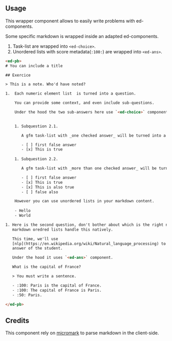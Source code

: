 ## Usage

This wrapper component allows to easily write problems with ed-components.

Some specific markdown is wrapped inside an adapted ed-components.

1. Task-list are wrapped into `<ed-choice>`.
2. Unordered lists with score metadata(`:100:`) are wrapped into `<ed-ans>`.

```html
<ed-pb>
# You can include a title

## Exercice

> This is a note. Who'd have noted?

1.  Each numeric element list  is turned into a question.

    You can provide some context, and even include sub-questions.

    Under the hood the two sub-answers here use `<ed-choice>` component.

    
    1. Subquestion 2.1.

       A gfm task-list with _one checked answer_ will be turned into a **single choice question**.

       - [ ] first false answer
       - [x] This is true
    
    1. Subquestion 2.2.

       A gfm task-list with _more than one checked answer_ will be turned into a **multiple choice question**.

       - [ ] first false answer
       - [x] This is true
       - [x] This is also true
       - [ ] false also

    However you can use unordered lists in your markdown content. 
    
    - Hello
    - World

1. Here is the second question, don't bother about which is the right number,
   markdown oredred lists handle this natively.

   This time, we'll use
   [nlp](https://en.wikipedia.org/wiki/Natural_language_processing) to score the
   answer of the student.

   Under the hood it uses `<ed-ans>` component.

   What is the capital of France?

   > You must write a sentence. 

   - :100: Paris is the capital of France.
   - :100: The capital of France is Paris.
   - :50: Paris.
       
</ed-pb>
```


## Credits

This component rely on [micromark](https://github.com/micromark) to parse
markdown in the client-side.